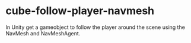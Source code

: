 # cube-follow-player-navmesh
In Unity get a gameobject to follow the player around the scene using the NavMesh and NavMeshAgent. 
